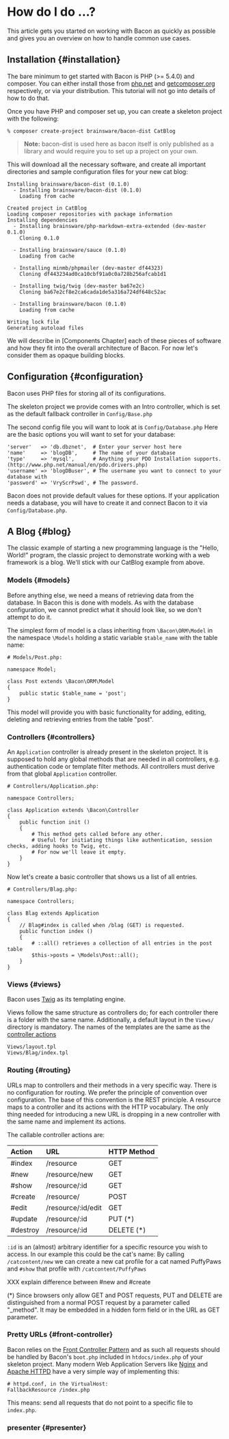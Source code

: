 # How do I do ...?

This article gets you started on working with Bacon as quickly as possible and gives you an overview on how to handle common use cases.

## Installation {#installation}

The bare minimum to get started with Bacon is PHP (>= 5.4.0) and composer. You can either install those from [php.net](http://php.net/) and [getcomposer.org](http://getcomposer.org/) respectively, or via your distribution.
This tutorial will not go into details of how to do that.

Once you have PHP and composer set up, you can create a skeleton project with the following:

```
% composer create-project brainsware/bacon-dist CatBlog
```

> **Note:** bacon-dist is used here as bacon itself is only published as a
>           library and would require you to set up a project on your own. 

This will download all the necessary software, and create all important directories and sample configuration files for your new cat blog:

```
Installing brainsware/bacon-dist (0.1.0)
  - Installing brainsware/bacon-dist (0.1.0)
    Loading from cache

Created project in CatBlog
Loading composer repositories with package information
Installing dependencies
  - Installing brainsware/php-markdown-extra-extended (dev-master 0.1.0)
    Cloning 0.1.0

  - Installing brainsware/sauce (0.1.0)
    Loading from cache

  - Installing minmb/phpmailer (dev-master df44323)
    Cloning df443234ad0ca10cbf91a0c0a728b256afcab1d1

  - Installing twig/twig (dev-master ba67e2c)
    Cloning ba67e2cf8e2ca6cada1de5a316a724df648c52ac

  - Installing brainsware/bacon (0.1.0)
    Loading from cache

Writing lock file
Generating autoload files
```

We will describe in [Components Chapter] each of these pieces of software and how they fit into the overall architecture of Bacon.
For now let's consider them as opaque building blocks.

## Configuration {#configuration}

Bacon uses PHP files for storing all of its configurations.

The skeleton project we provide comes with an Intro controller, which is set as the default fallback controller in `Config/Base.php`

The second config file you will want to look at is `Config/Database.php`
Here are the basic options you will want to set for your database:

```
'server'   => 'db.dbznet',  # Enter your server host here
'name'     => 'blogDB',     # The name of your database
'type'     => 'mysql',      # Anything your PDO Installation supports. (http://www.php.net/manual/en/pdo.drivers.php)
'username' => 'blogDBuser', # The username you want to connect to your database with
'password' => 'VryScrPswd', # The password.
```

Bacon does not provide default values for these options. If your application needs a database, you will have to create it and connect Bacon to it via `Config/Database.php`.

## A Blog {#blog}

The classic example of starting a new programming language is the "Hello, World!" program, the classic project to demonstrate working with a web framework is a blog. We'll stick with our CatBlog example from above.

### Models {#models}

Before anything else, we need a means of retrieving data from the database. In Bacon this is done with models. As with the database configuration, we cannot predict what it should look like, so we don't attempt to do it.

The simplest form of model is a class inheriting from `\Bacon\ORM\Model` in the namespace `\Models` holding a static variable `$table_name` with the table name:

```
# Models/Post.php:

namespace Model;

class Post extends \Bacon\ORM\Model
{
	public static $table_name = 'post';
}
```

This model will provide you with basic functionality for adding, editing, deleting and retrieving entries from the table "post".

### Controllers {#controllers}

An `Application` controller is already present in the skeleton project. It is supposed to hold any global methods that are needed in all controllers, e.g. authentication code or template filter methods. All controllers must derive from that global `Application` controller.

```
# Controllers/Application.php:

namespace Controllers;

class Application extends \Bacon\Controller
{
	public function init ()
	{
		# This method gets called before any other.
		# Useful for initiating things like authentication, session checks, adding hooks to Twig, etc.
		# For now we'll leave it empty.
	}
}
```

Now let's create a basic controller that shows us a list of all entries.

```
# Controllers/Blag.php:

namespace Controllers;

class Blag extends Application
{
	// Blag#index is called when /blag (GET) is requested.
	public function index ()
	{
		# ::all() retrieves a collection of all entries in the post table
		$this->posts = \Models\Post::all();
	}
}
```

### Views {#views}

Bacon uses [Twig](http://twig.sensiolabs.org/) as its templating engine.

Views follow the same structure as controllers do; for each controller there is a folder with the same name. Additionally, a default layout in the `Views/` directory is mandatory. The names of the templates are the same as the [controller actions](#routing)

```
Views/layout.tpl
Views/Blag/index.tpl
```



### Routing {#routing}

URLs map to controllers and their methods in a very specific way. There is no configuration for routing. We prefer the principle of convention over configuration. The base of this convention is the REST principle. A resource maps to a controller and its actions with the HTTP vocabulary. The only thing needed for introducing a new URL is dropping in a new controller with the same name and implement its actions.

The callable controller actions are:

| Action   | URL                | HTTP Method |
|:---------|:-------------------|:------------|
| #index   | /resource          | GET         |
| #new     | /resource/new      | GET         |
| #show    | /resource/:id      | GET         |
| #create  | /resource/         | POST        |
| #edit    | /resource/:id/edit | GET         |
| #update  | /resource/:id      | PUT (*)     |
| #destroy | /resource/:id      | DELETE (*)  |

`:id` is an (almost) arbitrary identifier for a specific resource you wish to access. In our example this could be the cat's name: By calling `/catcontent/new` we can create a new cat profile for a cat named PuffyPaws and `#show` that profile with `/catcontent/PuffyPaws`

XXX explain difference between #new and #create

(*) Since browsers only allow GET and POST requests, PUT and DELETE are distinguished from a normal POST request by a parameter called "_method". It may be embedded in a hidden form field or in the URL as GET parameter.

### Pretty URLs {#front-controller}

Bacon relies on the [Front Controller Pattern](https://en.wikipedia.org/wiki/Front_Controller_pattern) and as such all requests should be handled by Bacon's `boot.php` included in `htdocs/index.php` of your skeleton project. Many modern Web Application Servers like [Nginx](http://wiki.nginx.org/Pitfalls#Front_Controller_Pattern_based_packages) and [Apache HTTPD](http://httpd.apache.org/docs/current/mod/mod_dir.html#fallbackresource) have a very simple way of implementing this:

```
# httpd.conf, in the VirtualHost:
FallbackResource /index.php
```

This means: send all requests that do not point to a specific file to `index.php`.

### presenter {#presenter}


